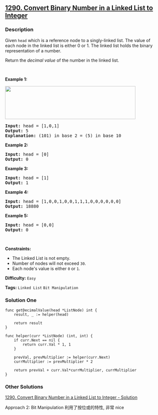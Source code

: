 ## [1290. Convert Binary Number in a Linked List to Integer](https://leetcode.com/problems/convert-binary-number-in-a-linked-list-to-integer/)

### Description

<p>Given <code>head</code> which is a reference node to&nbsp;a singly-linked list. The value of each node in the linked list is either 0 or 1. The linked list holds the binary representation of a number.</p>

<p>Return the <em>decimal value</em> of the number in the linked list.</p>

<p>&nbsp;</p>
<p><strong>Example 1:</strong></p>
<img alt="" src="https://assets.leetcode.com/uploads/2019/12/05/graph-1.png" style="width: 426px; height: 108px;" />
<pre>
<strong>Input:</strong> head = [1,0,1]
<strong>Output:</strong> 5
<strong>Explanation:</strong> (101) in base 2 = (5) in base 10
</pre>

<p><strong>Example 2:</strong></p>

<pre>
<strong>Input:</strong> head = [0]
<strong>Output:</strong> 0
</pre>

<p><strong>Example 3:</strong></p>

<pre>
<strong>Input:</strong> head = [1]
<strong>Output:</strong> 1
</pre>

<p><strong>Example 4:</strong></p>

<pre>
<strong>Input:</strong> head = [1,0,0,1,0,0,1,1,1,0,0,0,0,0,0]
<strong>Output:</strong> 18880
</pre>

<p><strong>Example 5:</strong></p>

<pre>
<strong>Input:</strong> head = [0,0]
<strong>Output:</strong> 0
</pre>

<p>&nbsp;</p>
<p><strong>Constraints:</strong></p>

<ul>
	<li>The Linked List is not empty.</li>
	<li>Number of nodes&nbsp;will not exceed <code>30</code>.</li>
	<li>Each node&#39;s value is either&nbsp;<code>0</code> or <code>1</code>.</li>
</ul>

**Difficulty:** `Easy`

**Tags:** `Linked List` `Bit Manipulation`

### Solution One

```golang
func getDecimalValue(head *ListNode) int {
	result, _ := helper(head)

	return result
}

func helper(curr *ListNode) (int, int) {
	if curr.Next == nil {
		return curr.Val * 1, 1
	}

	prevVal, prevMultiplier := helper(curr.Next)
	currMultiplier := prevMultiplier * 2

	return prevVal + curr.Val*currMultiplier, currMultiplier
}
```

### Other Solutions

[1290. Convert Binary Number in a Linked List to Integer - Solution](https://leetcode.com/problems/convert-binary-number-in-a-linked-list-to-integer/solution/)

Approach 2: Bit Manipulation 利用了按位或的特性, 非常 nice
